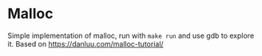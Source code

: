 # Malloc

Simple implementation of malloc, run with `make run` and use gdb to explore it.
Based on https://danluu.com/malloc-tutorial/
